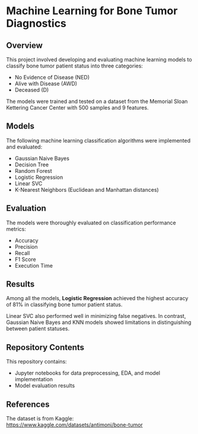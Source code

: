 # Machine Learning for Bone Tumor Diagnostics

## Overview

This project involved developing and evaluating machine learning models to classify bone tumor patient status into three categories:

- No Evidence of Disease (NED)  
- Alive with Disease (AWD)
- Deceased (D)

The models were trained and tested on a dataset from the Memorial Sloan Kettering Cancer Center with 500 samples and 9 features.

## Models

The following machine learning classification algorithms were implemented and evaluated:

- Gaussian Naive Bayes
- Decision Tree
- Random Forest 
- Logistic Regression
- Linear SVC  
- K-Nearest Neighbors (Euclidean and Manhattan distances)

## Evaluation

The models were thoroughly evaluated on classification performance metrics:

- Accuracy
- Precision  
- Recall
- F1 Score
- Execution Time

## Results

Among all the models, **Logistic Regression** achieved the highest accuracy of 81% in classifying bone tumor patient status.

Linear SVC also performed well in minimizing false negatives. In contrast, Gaussian Naive Bayes and KNN models showed limitations in distinguishing between patient statuses.

## Repository Contents

This repository contains:

- Jupyter notebooks for data preprocessing, EDA, and model implementation
- Model evaluation results

## References

The dataset is from Kaggle: https://www.kaggle.com/datasets/antimoni/bone-tumor
